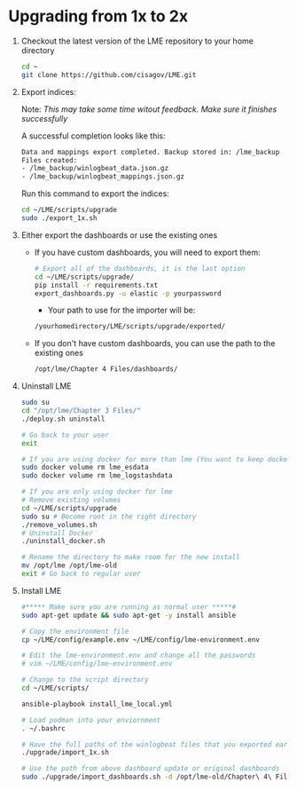 # Upgrading from 1x to 2x
1. Checkout the latest version of the LME repository to your home directory
    ```bash
    cd ~
    git clone https://github.com/cisagov/LME.git
    ```
1. Export indices:

    Note: *This may take some time witout feedback. Make sure it finishes successfully*

    A successful completion looks like this:
    ```bash
    Data and mappings export completed. Backup stored in: /lme_backup
    Files created:
    - /lme_backup/winlogbeat_data.json.gz
    - /lme_backup/winlogbeat_mappings.json.gz
    ```
    Run this command to export the indices: 
    ```bash
    cd ~/LME/scripts/upgrade
    sudo ./export_1x.sh
    ```
1. Either export the dashboards or use the existing ones
    - If you have custom dashboards, you will need to export them:
        ```bash
        # Export all of the dashboards, it is the last option
        cd ~/LME/scripts/upgrade/
        pip install -r requirements.txt
        export_dashboards.py -u elastic -p yourpassword
        ```
        - Your path to use for the importer will be:
        ```bash
        /yourhomedirectory/LME/scripts/upgrade/exported/
        ```
    - If you don't have custom dashboards, you can use the path to the existing ones
        ```bash
        /opt/lme/Chapter 4 Files/dashboards/
        ```
1. Uninstall LME
    ```bash
    sudo su
    cd "/opt/lme/Chapter 3 Files/"
    ./deploy.sh uninstall

    # Go back to your user
    exit 

    # If you are using docker for more than lme (You want to keep docker)
    sudo docker volume rm lme_esdata
    sudo docker volume rm lme_logstashdata

    # If you are only using docker for lme 
    # Remove existing volumes
    cd ~/LME/scripts/upgrade
    sudo su # Become root in the right directory
    ./remove_volumes.sh
    # Uninstall Docker  
    ./uninstall_docker.sh

    # Rename the directory to make room for the new install
    mv /opt/lme /opt/lme-old
    exit # Go back to regular user
    ```
1. Install LME
    ```bash
    #***** Make sure you are running as normal user *****#
    sudo apt-get update && sudo apt-get -y install ansible

    # Copy the environment file 
    cp ~/LME/config/example.env ~/LME/config/lme-environment.env

    # Edit the lme-environment.env and change all the passwords
    # vim ~/LME/config/lme-environment.env 

    # Change to the script directory
    cd ~/LME/scripts/

    ansible-playbook install_lme_local.yml

    # Load podman into your enviornment
    . ~/.bashrc 

    # Have the full paths of the winlogbeat files that you exported earlier ready
    ./upgrade/import_1x.sh

    # Use the path from above dashboard update or original dashboards
    sudo ./upgrade/import_dashboards.sh -d /opt/lme-old/Chapter\ 4\ Files/dashboards/
    ```